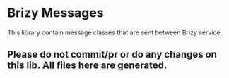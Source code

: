 # Brizy Messages

This library contain message classes that are sent between Brizy service.

## Please do not commit/pr or do any changes on this lib. All files here are generated.